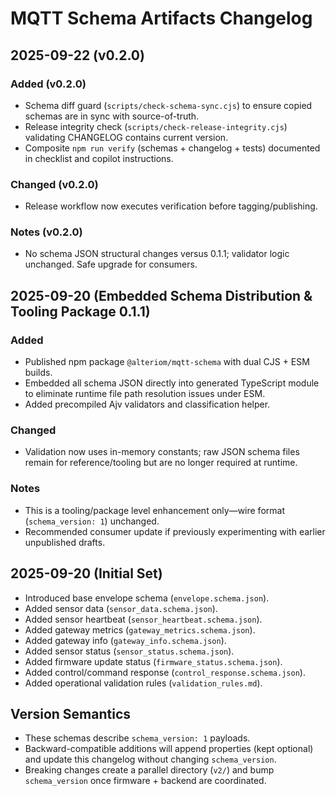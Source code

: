 # MQTT Schema Artifacts Changelog

## 2025-09-22 (v0.2.0)

### Added (v0.2.0)

- Schema diff guard (`scripts/check-schema-sync.cjs`) to ensure copied schemas are in sync with source-of-truth.
- Release integrity check (`scripts/check-release-integrity.cjs`) validating CHANGELOG contains current version.
- Composite `npm run verify` (schemas + changelog + tests) documented in checklist and copilot instructions.

### Changed (v0.2.0)

- Release workflow now executes verification before tagging/publishing.

### Notes (v0.2.0)

- No schema JSON structural changes versus 0.1.1; validator logic unchanged. Safe upgrade for consumers.


## 2025-09-20 (Embedded Schema Distribution & Tooling Package 0.1.1)

### Added

- Published npm package `@alteriom/mqtt-schema` with dual CJS + ESM builds.
- Embedded all schema JSON directly into generated TypeScript module to eliminate runtime file path resolution issues under ESM.
- Added precompiled Ajv validators and classification helper.

### Changed

- Validation now uses in-memory constants; raw JSON schema files remain for reference/tooling but are no longer required at runtime.

### Notes

- This is a tooling/package level enhancement only—wire format (`schema_version: 1`) unchanged.
- Recommended consumer update if previously experimenting with earlier unpublished drafts.

## 2025-09-20 (Initial Set)

- Introduced base envelope schema (`envelope.schema.json`).
- Added sensor data (`sensor_data.schema.json`).
- Added sensor heartbeat (`sensor_heartbeat.schema.json`).
- Added gateway metrics (`gateway_metrics.schema.json`).
- Added gateway info (`gateway_info.schema.json`).
- Added sensor status (`sensor_status.schema.json`).
- Added firmware update status (`firmware_status.schema.json`).
- Added control/command response (`control_response.schema.json`).
- Added operational validation rules (`validation_rules.md`).

## Version Semantics

- These schemas describe `schema_version: 1` payloads.
- Backward-compatible additions will append properties (kept optional) and update this changelog without changing `schema_version`.
- Breaking changes create a parallel directory (`v2/`) and bump `schema_version` once firmware + backend are coordinated.
